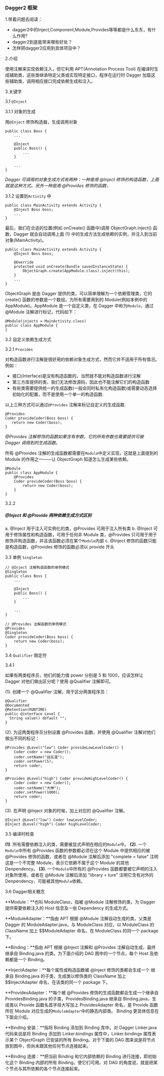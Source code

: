 ### Dagger2 框架

1.带着问题去阅读：

- dagger2中的Inject,Component,Module,Provides等等都是什么东东，有什么作用?
- dagger2到底能带来哪些好处？
- 怎样把dagger2应用到具体项目中？

2.介绍

使用注解来实现依赖注入，但它利用 APT(Annotation Process Tool) 在编译时生成辅助类，这些类继承特定父类或实现特定接口，程序在运行时 Dagger 加载这些辅助类，调用相应接口完成依赖生成和注入。

3.关键字

3.1 `@Inject`  

3.1.1 对象的生成   

用`@Inject` 修饰构造器，生成调用对象

```
public class Boss {
    ...
    
    @Inject
    public Boss() {
        ...
    }
    
    ...
}
```

*Dagger 可调用的对象生成方式有两种：一种是用 @Inject 修饰的构造函数，上面就是这种方式。另外一种是用 @Provides 修饰的函数，*

3.1.2  设置到`Activity` 中

```
public class MainActivity extends Activity {
    @Inject Boss boss;
    ...
}
```

最后，我们在合适的位置(例如 onCreate() 函数中)调用 ObjectGraph.inject() 函数，Dagger 就会自动调用上面 (1) 中的生成方法生成依赖的实例，并注入到当前对象(MainActivity)。

```
public class MainActivity extends Activity {
    @Inject Boss boss;

    @Override
    protected void onCreate(Bundle savedInstanceState) {
        ObjectGraph.create(AppModule.class).inject(this);
    }
    ...
}
```

ObjectGraph 是由 Dagger 提供的类，可以简单理解为一个依赖管理类，它的 create() 函数的参数是一个数组，为所有需要用到的 Module(例如本例中的 AppModule)。AppModule 是一个自定义类，在 Dagger 中称为`Module`，通过 @Module 注解进行标记，代码如下：

```
@Module(injects = MainActivity.class)
public class AppModule {
}
```

3.2 自定义依赖生成方式

3.2.1 `Provides`    

对构造函数进行注解是很好用的依赖对象生成方式，然而它并不适用于所有情况。例如：

- 接口(Interface)是没有构造函数的，当然就不能对构造函数进行注解
- 第三方库提供的类，我们无法修改源码，因此也不能注解它们的构造函数
- 有些类需要提供统一的生成函数(一般会同时私有化构造函数)或需要动态选择初始化的配置，而不是使用一个单一的构造函数.

以上三种方式可以通过`@Provides` 注解来标记自定义的生成函数.

 ```
@Provides
Coder provideCoder(Boss boss) {
    return new Coder(boss);
}
 ```

*@Provides 注解修饰的函数如果含有参数，它的所有参数也需要提供可被 Dagger 调用到的生成函数。*

所有 @Provides 注解的生成函数都需要在`Module`中定义实现，这就是上面提到的 Module 的作用之一——让 ObjectGraph 知道怎么生成某些依赖。

```
@Module
public class AppModule {
    @Provides
    Coder provideCoder(Boss boss) {
        return new Coder(boss);
    }
}
```

3.2.2

##### @Inject 和 @Provide 两种依赖生成方式区别

a. @Inject 用于注入可实例化的类，@Provides 可用于注入所有类
b. @Inject 可用于修饰属性和构造函数，可用于任何非 Module 类，@Provides 只可用于用于修饰非构造函数，并且该函数必须在某个`Module`内部
c. @Inject 修饰的函数只能是构造函数，@Provides 修饰的函数必须以 provide 开头

3.3 单例 `Singleton`  

```
// @Inject 注解构造函数的单例模式
@Singleton
public class Boss {
    ...

    @Inject
    public Boss() {
        ...
    }

    ...
}
```

```
// @Provides 注解函数的单例模式
@Provides
@Singleton
Coder provideCoder(Boss boss) {
    return new Coder(boss);
}
```

3.4 `Qualifier`  限定符   

3.4.1 

如果有两类程序员，他们的能力值 power 分别是 5 和 1000，应该怎样让 Dagger 对他们做出区分呢？使用 @Qualifier 注解即可。

(1). 创建一个 @Qualifier 注解，用于区分两类程序员：

```
@Qualifier
@Documented
@Retention(RUNTIME)
public @interface Level {
  String value() default "";
}

```

(2). 为这两类程序员分别设置 @Provides 函数，并使用 @Qualifier 注解对他们做出不同的标记：

```
@Provides @Level("low") Coder provideLowLevelCoder() {
    Coder coder = new Coder();
    coder.setName("战五渣");
    coder.setPower(5);
    return coder;
}

@Provides @Level("high") Coder provideHighLevelCoder() {
    Coder coder = new Coder();
    coder.setName("大神");
    coder.setPower(1000);
    return coder;
}

```

(3). 在声明 @Inject 对象的时候，加上对应的 @Qualifier 注解。

```
@Inject @Level("low") Coder lowLevelCoder;
@Inject @Level("high") Coder highLevelCoder;
```

3.5 编译时检查

**(1)**. 所有需要依赖注入的类，需要被显式声明在相应的`Module`中。
**(2)**. 一个`Module`中所有 @Provides 函数的参数都必须在这个 Module 中提供相应的被 @Provides 修饰的函数，或者在 @Module 注解后添加 "complete = false" 注明这是一个不完整 Module，表示它依赖不属于这个 Module 的其他 Denpendency。
**(3)**. 一个`Module`中所有的 @Provides 函数都要被它声明的注入对象所使用，或者在 @Module 注解后添加 "library = ture" 注明它含有对外的 Denpendency，可能被其他`Module`依赖。

3.6 Dagger相关概念

**Module：**也叫 ModuleClass，指被 @Module 注解修饰的类，为 Dagger 提供需要依赖注入的 Host 信息及一些 Dependency 的生成方式。

**ModuleAdapter：**指由 APT 根据 @Module 注解自动生成的类，父类是 Dagger 的 ModuleAdapter.java，与 ModuleClass 对应，以 ModuleClass 的 ClassName 加上 $$ModuleAdapter 命名，在 ModuleClass 的同一个 package 下。

**Binding：**指由 APT 根据 @Inject 注解和 @Provides 注解自动生成，最终继承自 Binding.java 的类。为下面介绍的 DAG 图中的一个节点，每个 Host 及依赖都是一个 Binding。

**InjectAdapter：**每个属性或构造函数被 @Inject 修饰的类都会生成一个 继承自 Binding.java 的子类，生成类以修饰类的 ClassName 加上 $$InjectAdapter 命名，在该类的同一个 package 下。

**ProvidesAdapter：**每个被 @Provides 修饰的生成函数都会生成一个继承自 ProvidesBinding.java 的子类，ProvidesBinding.java 继承自 Binding.java，生成类以 Provide 函数名首字母大写加上 ProvidesAdapter 命名，是 Provide 函数所在 Module 对应生成的`ModuleAdapter`中的静态内部类。
Binding 更具体信息在下面会介绍。

**Binding 安装：**指将 Binding 添加到 Binding 库中。对 Dagger Linker.java 代码来说是将 Binding 添加到 Linker.bindings 属性中，Linker.bindings 属性表示某个 ObjectGraph 已安装的所有 Binding。对于下面的 DAG 图来说是将节点放到图中，但尚未跟其他任何节点连接起来。

**Binding 连接：**把当前 Binding 和它内部依赖的 Binding 进行连接，即初始化这个 Binding 内部的所有 Binding，使它们可用。对 DAG 的角度说，就是把某个节点与其所依赖的各个节点连接起来。